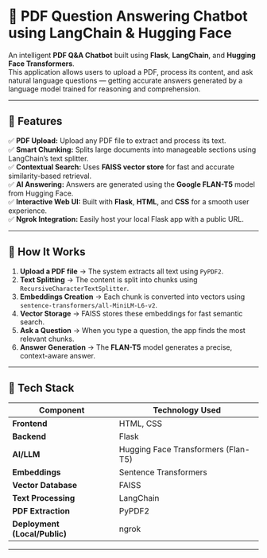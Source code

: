 # 📄 PDF Question Answering Chatbot using LangChain & Hugging Face

An intelligent **PDF Q&A Chatbot** built using **Flask**, **LangChain**, and **Hugging Face Transformers**.  
This application allows users to upload a PDF, process its content, and ask natural language questions — getting accurate answers generated by a language model trained for reasoning and comprehension.

---

## 🚀 Features

✅ **PDF Upload:** Upload any PDF file to extract and process its text.  
✅ **Smart Chunking:** Splits large documents into manageable sections using LangChain’s text splitter.  
✅ **Contextual Search:** Uses **FAISS vector store** for fast and accurate similarity-based retrieval.  
✅ **AI Answering:** Answers are generated using the **Google FLAN-T5** model from Hugging Face.  
✅ **Interactive Web UI:** Built with **Flask**, **HTML**, and **CSS** for a smooth user experience.  
✅ **Ngrok Integration:** Easily host your local Flask app with a public URL.

---

## 🧠 How It Works

1. **Upload a PDF file** → The system extracts all text using `PyPDF2`.  
2. **Text Splitting** → The content is split into chunks using `RecursiveCharacterTextSplitter`.  
3. **Embeddings Creation** → Each chunk is converted into vectors using `sentence-transformers/all-MiniLM-L6-v2`.  
4. **Vector Storage** → FAISS stores these embeddings for fast semantic search.  
5. **Ask a Question** → When you type a question, the app finds the most relevant chunks.  
6. **Answer Generation** → The **FLAN-T5** model generates a precise, context-aware answer.  

---

## 🧰 Tech Stack

| Component | Technology Used |
|------------|----------------|
| **Frontend** | HTML, CSS |
| **Backend** | Flask |
| **AI/LLM** | Hugging Face Transformers (Flan-T5) |
| **Embeddings** | Sentence Transformers |
| **Vector Database** | FAISS |
| **Text Processing** | LangChain |
| **PDF Extraction** | PyPDF2 |
| **Deployment (Local/Public)** | ngrok |

---

